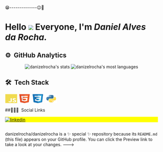 😁--------------😉💫

<h1 align="left">Hello <img src="https://raw.githubusercontent.com/kaueMarques/kaueMarques/master/hi.gif" width="30px"> Everyone, I'm <em>Daniel Alves da Rocha.</em> </h1>


## ⚙️ &nbsp;GitHub Analytics

<div align="center">
 <img width="430em" src="https://github-readme-stats.vercel.app/api?username=danizelrocha&show_icons=true&theme=vision-friendly-dark" alt="danizelrocha's stats"/>
 <img width="390em" src="https://github-readme-stats.vercel.app/api/top-langs/?username=danizelrocha&layout=compact&theme=vision-friendly-dark" alt="danizelrocha's     most languages"/>
</div>


## 🛠 &nbsp;Tech Stack  
 <div>
  <img align="center" alt="Rafa-Js" height="30" width="40" src="https://raw.githubusercontent.com/devicons/devicon/master/icons/javascript/javascript-plain.svg">
  <img align="center" alt="Rafa-HTML" height="30" width="40" src="https://raw.githubusercontent.com/devicons/devicon/master/icons/html5/html5-original.svg">
  <img align="center" alt="Rafa-CSS" height="30" width="40" src="https://raw.githubusercontent.com/devicons/devicon/master/icons/css3/css3-original.svg">
  <img align="center" alt="Rafa-Python" height="30" width="40" src="https://raw.githubusercontent.com/devicons/devicon/master/icons/python/python-original.svg">
 </div>   

##🙍🏼‍♂ &nbsp;Social Links
<div>
   <p align="left" style="background:yellow">
      <a href="https://www.linkedin.com/in/daniel-alves-da-rocha-191898b2/" target="_blank">
       <img align="center" src="https://img.shields.io/badge/linkedin-%230077B5.svg?style=for-the-badge&logo=linkedin&logoColor=white" alt="linkedin"/>
     </a>
   </p>
</div>

##
danizelrocha/danizelrocha is a ✨ special ✨ repository because its `README.md` (this file) appears on your GitHub profile.
You can click the Preview link to take a look at your changes.
--->
